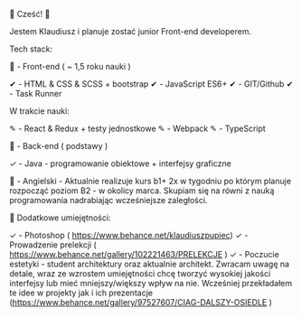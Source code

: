 👋 Cześć! 👋

Jestem Klaudiusz i planuje zostać junior Front-end developerem.

Tech stack:

🌝 - Front-end ( ~ 1,5 roku nauki )

✔ - HTML & CSS & SCSS + bootstrap
✔ - JavaScript ES6+
✔ - GIT/Github
✔ - Task Runner

W trakcie nauki:

✎ - React & Redux + testy jednostkowe
✎ - Webpack
✎ - TypeScript

🌚 - Back-end ( podstawy )

✓ - Java - programowanie obiektowe + interfejsy graficzne

🌝 - Angielski - Aktualnie realizuje kurs b1+ 2x w tygodniu po którym planuje rozpocząć poziom B2 - w okolicy marca. Skupiam się na równi z nauką programowania nadrabiając wcześniejsze zaległości.

🌟 Dodatkowe umiejętności:

✓ - Photoshop ( https://www.behance.net/klaudiuszpupiec)
✓ - Prowadzenie prelekcji ( https://www.behance.net/gallery/102221463/PRELEKCJE )
✓ - Poczucie estetyki - student architektury oraz aktualnie architekt. Zwracam uwagę na detale, wraz ze wzrostem umiejętności chcę tworzyć wysokiej jakości interfejsy lub mieć mniejszy/większy wpływ na nie. Wcześniej przekładałem te idee w
projekty jak i ich prezentacje (https://www.behance.net/gallery/97527607/CIAG-DALSZY-OSIEDLE )
